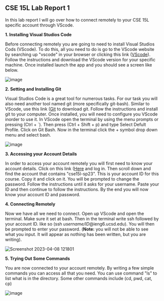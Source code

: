 CSE 15L Lab Report 1
---

In this lab report I will go over how to connect remotely to your CSE 15L specific account through VScode. 

**1. Installing Visual Studios Code**

Before connecting remotely you are going to need to install Visual Studios Cods (VScode). To do this, all you need to do is go to the VScode website by
searching up "vscode" in your browser or clicking this link ([VScode](https://sdacs.ucsd.edu/~icc/index.php)). Follow the instructions and download the VScode version for your specific machine. Once installed
launch the app and you should see a screen like below.

![image](https://user-images.githubusercontent.com/130005669/230739124-f4977cda-0c52-4472-9b2a-685edf60be51.png)


**2. Setting and Installing Git**

Visual Studios Code is a great tool for numerous tasks. For our task you will also need another tool named git (more specifically git-bash). Similar to VScode, use 
this link ([Git](https://gitforwindows.org/) to download git. Follow the instructions and install git to your computer. Once installed, you will need to configure you VScode inorder to use it.
In VScode open the terminal by using the menu prompts or pressing (Ctrl +  \`). Then press (Ctrl + Shift + p) and type Select Defult 
Profile. Click on Git Bash. Now in the terminal click the + symbol drop down menu and select bash.

![image](https://user-images.githubusercontent.com/130005669/230739154-ee3e90ee-6d4d-48c3-98dd-95b2737165ff.png)


**3. Accessing your Account Details**

In order to access your account remotely you will first need to know your account details. Click on this link ([Here](https://sdacs.ucsd.edu/~icc/index.php) and log in. Then scroll down and find the account
that contains "cse15l-sp23". This is your account ID for this course. Copy it and click on it. You will be prompted to change the password. Follow the instructions
until it asks for your username. Paste your ID and then continue to follow the instructions. By the end you will now know your account ID and password.

**4. Connecting Remotely**

Now we have all we need to connect. Open up VScode and open the terminal. Make sure it set at bash. Then in the terminal write ssh followed by your account ID. 
like so (ssh *username/ID*@ieng6.ucsd.edu). You will then be prompted to enter your password. (**Note:** you will not be able to see what you input. It will appear
as nothing has been written, but you are writing).

![Screenshot 2023-04-08 121801](https://user-images.githubusercontent.com/130005669/230739065-a21242d9-a8cc-4fac-9dae-7e36939699d8.jpg)


**5. Trying Out Some Commands**

You are now connected to your account remotely. By writing a few simple commands you can access all that you need. You can use command "ls" to list what is in the 
directory. Some other commands include (cd, pwd, cat, cp)

![image](https://user-images.githubusercontent.com/130005669/230739296-f8fb6eb7-21a4-456a-b91b-c68e62176118.png)




